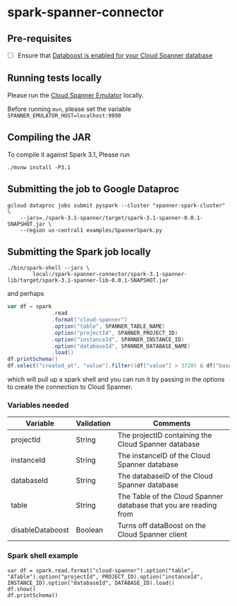 # spark-spanner-connector

## Pre-requisites
- [ ] Ensure that [Databoost is enabled for your Cloud Spanner database](https://cloud.google.com/spanner/docs/databoost/databoost-applications#before_you_begin)

## Running tests locally
Please run the [Cloud Spanner Emulator](https://cloud.google.com/spanner/docs/emulator) locally.

Before running `mvn`, please set the variable `SPANNER_EMULATOR_HOST=localhost:9090`

## Compiling the JAR
To compile it against Spark 3.1, Please run
```shell
./mvnw install -P3.1
```

## Submitting the job to Google Dataproc
```shell
gcloud dataproc jobs submit pyspark --cluster "spanner-spark-cluster" \
    --jars=./spark-3.1-spanner/target/spark-3.1-spanner-0.0.1-SNAPSHOT.jar \
    --region us-central1 examples/SpannerSpark.py
```

## Submitting the Spark job locally
```shell
./bin/spark-shell --jars \
        local:/spark-spanner-connector/spark-3.1-spanner-lib/target/spark-3.1-spanner-lib-0.0.1-SNAPSHOT.jar
```

and perhaps

```scala
var df = spark
              .read
              .format("cloud-spanner")
              .option("table", SPANNER_TABLE_NAME)
              .option("projectId", SPANNER_PROJECT_ID)
              .option("instanceId", SPANNER_INSTANCE_ID)
              .option("databaseId", SPANNER_DATABASE_NAME)
              .load()
df.printSchema()
df.select("created_at", "value").filter((df["value"] > 3720) & df["base_cur"] == "USD").show()
```

which will pull up a spark shell and you can run it by passing in the options
to create the connection to Cloud Spanner.

### Variables needed

Variable|Validation|Comments
---|---|---
projectId|String|The projectID containing the Cloud Spanner database
instanceId|String|The instanceID of the Cloud Spanner database
databaseId|String|The databaseID of the Cloud Spanner database
table|String|The Table of the Cloud Spanner database that you are reading from
disableDataboost|Boolean|Turns off dataBoost on the Cloud Spanner client


### Spark shell example
```shell
var df = spark.read.format("cloud-spanner").option("table", "ATable").option("projectId", PROJECT_ID).option("instanceId", INSTANCE_ID).option("databaseId", DATABASE_ID).load()
df.show()
df.printSchema()
```
